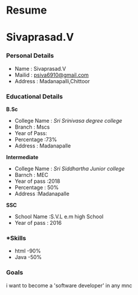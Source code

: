 # Resume
# Sivaprasad.V
### Personal Details
- Name : Sivaprasad.V <br>
- Mailid : psiva6910@gmail.com <br>
- Address : Madanapalli,Chittoor <br>
### Educational Details
**B.Sc**
- College Name : _Sri Srinivasa degree college_<br>
- Branch : Mscs<br>
- Year of Pass:<br>
- Percentage :73% <br>
- Address : Madanapalle<br>

**Intermediate**
- College Name : _Sri Siddhartha Junior college_<br>
- Barnch : MEC <br>
- Year of pass :2018 <br>
- Percentage : 50% <br>
- Address :Madanapalle<br>

**SSC**
- School Name :S.V.L e.m high School<br>
- Year of pass : 2016<br>

### ***Skills**
- html -90%
- Java -50%

### **Goals**
i want to become a 'software developer' in any mnc
